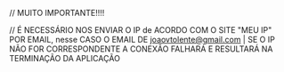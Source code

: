 // MUITO IMPORTANTE!!!!

// É NECESSÁRIO NOS ENVIAR O IP de ACORDO COM O SITE "MEU IP" POR EMAIL, nesse CASO O EMAIL DE joaovtolente@gmail.com | SE O IP NÃO FOR CORRESPONDENTE A CONEXÃO FALHARÁ E RESULTARÁ NA TERMINAÇÃO DA APLICAÇÃO
